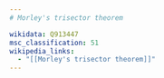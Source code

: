 ```yaml
---
# Morley's trisector theorem

wikidata: Q913447
msc_classification: 51
wikipedia_links:
  - "[[Morley's trisector theorem]]"
---
```

